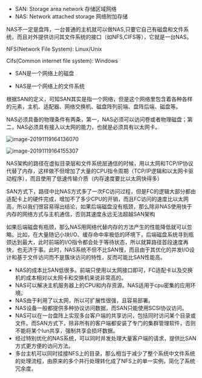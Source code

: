 * SAN: Storage area network 存储区域网络
* NAS: Network attached storage 网络附加存储

NAS不一定是盘阵，一台普通的主机就可以做NAS,只要它自己有磁盘和文件系统，而且对外提供访问其文件系统的接口（如NFS,CIFS等），它就是一台NAS。

NFS(Network File System): Linux/Unix

Cifs(Common internet file system): Windows

* SAN是一个网络上的磁盘

* NAS是一个网络上的文件系统

根据SAN的定义，可知SAN其实是指一个网络，但是这个网络里包含着各种各样的元素，主机、适配器、网络交换机、磁盘阵列前端、盘阵后端、磁盘等。

NAS必须具备的物理条件有两条，第一，NAS必须可以访问卷或者物理磁盘；第二，NAS必须具有接入以太网的能力，也就是必须具有以太网卡。

![image-20191119164136070](/home/wrsadmin/.config/Typora/typora-user-images/image-20191119164136070.png)

![image-20191119164155307](/home/wrsadmin/.config/Typora/typora-user-images/image-20191119164155307.png)

NAS架构的路径在虚拟目录层和文件系统层通信的时候，用以太网和TCP/IP协议代替了内存，这样做不但增加了大量的CPU指令周期（TCP/IP逻辑和以太网卡驱动程序），而且使用了低速传输介质（内存速度要比以太网快得多）

SAN方式下，路径中比NAS方式多了一次FC访问过程，但是FC的逻辑大部分都由适配卡上的硬件完成，增加不了多少CPU的开销，而且FC访问的速度比以太网高，所以我们很容易得出结论，如果后端磁盘没有瓶颈，那么除非NAS使用快于内存的网络方式与主机通信，否则其速度永远无法超越SAN架构

如果后端磁盘有瓶颈，那么NAS用网络代替内存的方法产生的性能降低就可以忽略。比如，在大量随记小块I/O、缓存命中率极低的环境下，后端磁盘系统寻到瓶颈达到最大，此时前端的I/O指令都会处于等待状态，所以就算路径首段速度再快，也无济于事。此时，NAS系统不但不比SAN慢，而且由于其优化的并发I/O设计和基于文件访问而不是簇块访问的特性，反而可能比SAN性能高。 

* NAS的成本比SAN低很多。前端只使用以太网接口即可，FC适配卡以及交换机的成本相对以太网卡和交换机来说非常高的。
* NAS可以解决主机服务器上的CPU和内存资源。NAS适用于cpu密集的应用环境。
* NAS由于利用了以太网，所以可扩展性很强，且容易部署。
* NAS设备一般都提供多种协议访问数据，而SAN只能使用SCSI协议访问。
* NAS可以在一台盘阵上实现多台客户端的共享访问，包括同时访问某个目录或文件。而SAN方式下，除非所有的客户端都安装了专门的集群管理软件，否则不能将某个lun共享，强制共享会损坏数据。
* 经过特别优化的NAS系统，可以同时并发处理大量客户端的请求，提供比SAN方式更方便的访问方法。
* 多台主机可以同时挂接NFS上的目录，那么相当于减少了整个系统中文件系统的处理流程，由原来的多个并行处理转化成了NFS上的单一实例，简化了系统冗余度。

